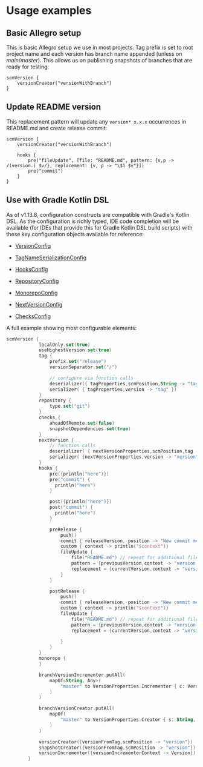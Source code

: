 # Usage examples

## Basic Allegro setup

This is basic Allegro setup we use in most projects. Tag prefix is set to root project name
and each version has branch name appended (unless on *main*/*master*). This allows us on publishing snapshots
of branches that are ready for testing:

    scmVersion {
        versionCreator("versionWithBranch")
    }


## Update README version

This replacement pattern will update any `version* x.x.x` occurrences in README.md and create release commit:

    scmVersion {
        versionCreator("versionWithBranch")

        hooks {
            pre("fileUpdate", [file: "README.md", pattern: {v,p -> /(version.) $v/}, replacement: {v, p -> "\$1 $v"}])
            pre("commit")
        }
    }

## Use with Gradle Kotlin DSL

As of v1.13.8, configuration constructs are compatible with Gradle's Kotlin DSL.  As the configuration is richly typed, IDE code completion will be available (for IDEs that provide this for Gradle Kotlin DSL build scripts)
with these key configuration objects available for reference:

* [VersionConfig](https://github.com/allegro/axion-release-plugin/blob/main/src/main/groovy/pl/allegro/tech/build/axion/release/domain/VersionConfig.groovy)

* [TagNameSerializationConfig](https://github.com/allegro/axion-release-plugin/blob/main/src/main/groovy/pl/allegro/tech/build/axion/release/domain/TagNameSerializationConfig.groovy)

* [HooksConfig](https://github.com/allegro/axion-release-plugin/blob/main/src/main/groovy/pl/allegro/tech/build/axion/release/domain/hooks/HooksConfig.groovy)

* [RepositoryConfig](https://github.com/allegro/axion-release-plugin/blob/main/src/main/groovy/pl/allegro/tech/build/axion/release/domain/RepositoryConfig.groovy)

* [MonorepoConfig](https://github.com/allegro/axion-release-plugin/blob/main/src/main/java/pl/allegro/tech/build/axion/release/domain/MonorepoConfig.java)

* [NextVersionConfig](https://github.com/allegro/axion-release-plugin/blob/main/src/main/java/pl/allegro/tech/build/axion/release/domain/NextVersionConfig.java)

* [ChecksConfig](https://github.com/allegro/axion-release-plugin/blob/main/src/main/java/pl/allegro/tech/build/axion/release/domain/ChecksConfig.java)

A full example showing most configurable elements:

```kotlin
scmVersion {
            localOnly.set(true)
            useHighestVersion.set(true)
            tag {
                prefix.set("release")
                versionSeparator.set("/")

                // configure via function calls
                deserializer({ tagProperties,scmPosition,String -> "tag" })
                serializer( { tagProperties,version -> "tag" })
            }
            repository {
                type.set("git")
            }
            checks {
                aheadOfRemote.set(false)
                snapshotDependencies.set(true)
            }
            nextVersion {
                // function calls
                deserializer( { nextVersionProperties,scmPosition,tag -> "version" })
                serializer( {nextVersionProperties,version -> "version"})
            }
            hooks {
                pre({println("here")})
                pre("commit") {
                  println("here")
                }

                post({println("here")})
                post("commit") {
                  println("here")
                }

                preRelease {
                    push()
                    commit { releaseVersion, position -> "New commit message for version $releaseVersion" }
                    custom { context -> println("$context")}
                    fileUpdate {
                        file("README.md") // repeat for additional files
                        pattern = {previousVersion,context -> "version: $previousVersion"}
                        replacement = {currentVersion,context -> "version: $currentVersion"}
                    }
                }

                postRelease {
                    push()
                    commit { releaseVersion, position -> "New commit message for version $releaseVersion" }
                    custom { context -> println("$context")}
                    fileUpdate {
                        file("README.md") // repeat for additional files
                        pattern = {previousVersion,context -> "version: $previousVersion"}
                        replacement = {currentVersion,context -> "version: $currentVersion"}

                    }
                }
            }
            monorepo {
            }

            branchVersionIncrementer.putAll(
                mapOf<String, Any>(
                    "master" to VersionProperties.Incrementer { c: VersionIncrementerContext -> c.currentVersion.incrementMajorVersion() }
                )
            )

            branchVersionCreator.putAll(
                mapOf(
                    "master" to VersionProperties.Creator { s: String, scmPosition: ScmPosition ->  "${s}-${scmPosition.branch}"}
                )
            )

            versionCreator({versionFromTag,scmPosition -> "version"})
            snapshotCreator({versionFromTag,scmPosition -> "version"})
            versionIncrementer({versionIncrementerContext -> Version})
        }

```
